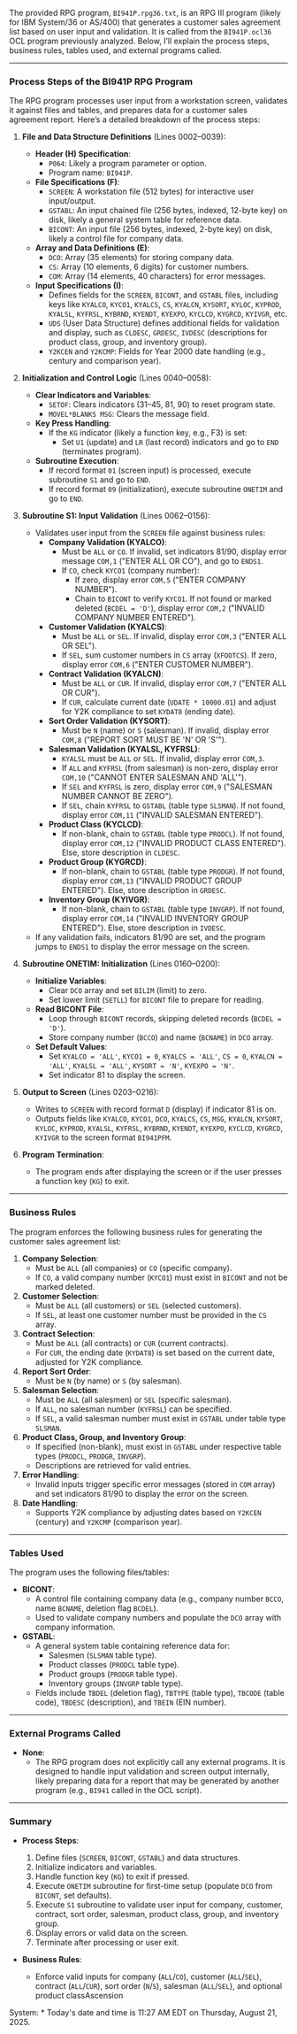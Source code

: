 The provided RPG program, `BI941P.rpg36.txt`, is an RPG III program (likely for IBM System/36 or AS/400) that generates a customer sales agreement list based on user input and validation. It is called from the `BI941P.ocl36` OCL program previously analyzed. Below, I’ll explain the process steps, business rules, tables used, and external programs called.

---

### **Process Steps of the BI941P RPG Program**

The RPG program processes user input from a workstation screen, validates it against files and tables, and prepares data for a customer sales agreement report. Here’s a detailed breakdown of the process steps:

1. **File and Data Structure Definitions** (Lines 0002–0039):
   - **Header (H) Specification**:
     - `P064`: Likely a program parameter or option.
     - Program name: `BI941P`.
   - **File Specifications (F)**:
     - `SCREEN`: A workstation file (512 bytes) for interactive user input/output.
     - `GSTABL`: An input chained file (256 bytes, indexed, 12-byte key) on disk, likely a general system table for reference data.
     - `BICONT`: An input file (256 bytes, indexed, 2-byte key) on disk, likely a control file for company data.
   - **Array and Data Definitions (E)**:
     - `DCO`: Array (35 elements) for storing company data.
     - `CS`: Array (10 elements, 6 digits) for customer numbers.
     - `COM`: Array (14 elements, 40 characters) for error messages.
   - **Input Specifications (I)**:
     - Defines fields for the `SCREEN`, `BICONT`, and `GSTABL` files, including keys like `KYALCO`, `KYCO1`, `KYALCS`, `CS`, `KYALCN`, `KYSORT`, `KYLOC`, `KYPROD`, `KYALSL`, `KYFRSL`, `KYBRND`, `KYENDT`, `KYEXPO`, `KYCLCD`, `KYGRCD`, `KYIVGR`, etc.
     - `UDS` (User Data Structure) defines additional fields for validation and display, such as `CLDESC`, `GRDESC`, `IVDESC` (descriptions for product class, group, and inventory group).
     - `Y2KCEN` and `Y2KCMP`: Fields for Year 2000 date handling (e.g., century and comparison year).

2. **Initialization and Control Logic** (Lines 0040–0058):
   - **Clear Indicators and Variables**:
     - `SETOF`: Clears indicators (31–45, 81, 90) to reset program state.
     - `MOVEL*BLANKS MSG`: Clears the message field.
   - **Key Press Handling**:
     - If the `KG` indicator (likely a function key, e.g., F3) is set:
       - Set `U1` (update) and `LR` (last record) indicators and go to `END` (terminates program).
   - **Subroutine Execution**:
     - If record format `01` (screen input) is processed, execute subroutine `S1` and go to `END`.
     - If record format `09` (initialization), execute subroutine `ONETIM` and go to `END`.

3. **Subroutine S1: Input Validation** (Lines 0062–0156):
   - Validates user input from the `SCREEN` file against business rules:
     - **Company Validation (KYALCO)**:
       - Must be `ALL` or `CO`. If invalid, set indicators 81/90, display error message `COM,1` ("ENTER ALL OR CO"), and go to `ENDS1`.
       - If `CO`, check `KYCO1` (company number):
         - If zero, display error `COM,5` ("ENTER COMPANY NUMBER").
         - Chain to `BICONT` to verify `KYCO1`. If not found or marked deleted (`BCDEL = 'D'`), display error `COM,2` ("INVALID COMPANY NUMBER ENTERED").
     - **Customer Validation (KYALCS)**:
       - Must be `ALL` or `SEL`. If invalid, display error `COM,3` ("ENTER ALL OR SEL").
       - If `SEL`, sum customer numbers in `CS` array (`XFOOTCS`). If zero, display error `COM,6` ("ENTER CUSTOMER NUMBER").
     - **Contract Validation (KYALCN)**:
       - Must be `ALL` or `CUR`. If invalid, display error `COM,7` ("ENTER ALL OR CUR").
       - If `CUR`, calculate current date (`UDATE * 10000.01`) and adjust for Y2K compliance to set `KYDAT8` (ending date).
     - **Sort Order Validation (KYSORT)**:
       - Must be `N` (name) or `S` (salesman). If invalid, display error `COM,8` ("REPORT SORT MUST BE 'N' OR 'S'").
     - **Salesman Validation (KYALSL, KYFRSL)**:
       - `KYALSL` must be `ALL` or `SEL`. If invalid, display error `COM,3`.
       - If `ALL` and `KYFRSL` (from salesman) is non-zero, display error `COM,10` ("CANNOT ENTER SALESMAN AND 'ALL'").
       - If `SEL` and `KYFRSL` is zero, display error `COM,9` ("SALESMAN NUMBER CANNOT BE ZERO").
       - If `SEL`, chain `KYFRSL` to `GSTABL` (table type `SLSMAN`). If not found, display error `COM,11` ("INVALID SALESMAN ENTERED").
     - **Product Class (KYCLCD)**:
       - If non-blank, chain to `GSTABL` (table type `PRODCL`). If not found, display error `COM,12` ("INVALID PRODUCT CLASS ENTERED"). Else, store description in `CLDESC`.
     - **Product Group (KYGRCD)**:
       - If non-blank, chain to `GSTABL` (table type `PRODGR`). If not found, display error `COM,13` ("INVALID PRODUCT GROUP ENTERED"). Else, store description in `GRDESC`.
     - **Inventory Group (KYIVGR)**:
       - If non-blank, chain to `GSTABL` (table type `INVGRP`). If not found, display error `COM,14` ("INVALID INVENTORY GROUP ENTERED"). Else, store description in `IVDESC`.
   - If any validation fails, indicators 81/90 are set, and the program jumps to `ENDS1` to display the error message on the screen.

4. **Subroutine ONETIM: Initialization** (Lines 0160–0200):
   - **Initialize Variables**:
     - Clear `DCO` array and set `BILIM` (limit) to zero.
     - Set lower limit (`SETLL`) for `BICONT` file to prepare for reading.
   - **Read BICONT File**:
     - Loop through `BICONT` records, skipping deleted records (`BCDEL = 'D'`).
     - Store company number (`BCCO`) and name (`BCNAME`) in `DCO` array.
   - **Set Default Values**:
     - Set `KYALCO = 'ALL'`, `KYCO1 = 0`, `KYALCS = 'ALL'`, `CS = 0`, `KYALCN = 'ALL'`, `KYALSL = 'ALL'`, `KYSORT = 'N'`, `KYEXPO = 'N'`.
     - Set indicator 81 to display the screen.

5. **Output to Screen** (Lines 0203–0216):
   - Writes to `SCREEN` with record format `D` (display) if indicator 81 is on.
   - Outputs fields like `KYALCO`, `KYCO1`, `DCO`, `KYALCS`, `CS`, `MSG`, `KYALCN`, `KYSORT`, `KYLOC`, `KYPROD`, `KYALSL`, `KYFRSL`, `KYBRND`, `KYENDT`, `KYEXPO`, `KYCLCD`, `KYGRCD`, `KYIVGR` to the screen format `BI941PFM`.

6. **Program Termination**:
   - The program ends after displaying the screen or if the user presses a function key (`KG`) to exit.

---

### **Business Rules**

The program enforces the following business rules for generating the customer sales agreement list:
1. **Company Selection**:
   - Must be `ALL` (all companies) or `CO` (specific company).
   - If `CO`, a valid company number (`KYCO1`) must exist in `BICONT` and not be marked deleted.
2. **Customer Selection**:
   - Must be `ALL` (all customers) or `SEL` (selected customers).
   - If `SEL`, at least one customer number must be provided in the `CS` array.
3. **Contract Selection**:
   - Must be `ALL` (all contracts) or `CUR` (current contracts).
   - For `CUR`, the ending date (`KYDAT8`) is set based on the current date, adjusted for Y2K compliance.
4. **Report Sort Order**:
   - Must be `N` (by name) or `S` (by salesman).
5. **Salesman Selection**:
   - Must be `ALL` (all salesmen) or `SEL` (specific salesman).
   - If `ALL`, no salesman number (`KYFRSL`) can be specified.
   - If `SEL`, a valid salesman number must exist in `GSTABL` under table type `SLSMAN`.
6. **Product Class, Group, and Inventory Group**:
   - If specified (non-blank), must exist in `GSTABL` under respective table types (`PRODCL`, `PRODGR`, `INVGRP`).
   - Descriptions are retrieved for valid entries.
7. **Error Handling**:
   - Invalid inputs trigger specific error messages (stored in `COM` array) and set indicators 81/90 to display the error on the screen.
8. **Date Handling**:
   - Supports Y2K compliance by adjusting dates based on `Y2KCEN` (century) and `Y2KCMP` (comparison year).

---

### **Tables Used**

The program uses the following files/tables:
- **BICONT**:
  - A control file containing company data (e.g., company number `BCCO`, name `BCNAME`, deletion flag `BCDEL`).
  - Used to validate company numbers and populate the `DCO` array with company information.
- **GSTABL**:
  - A general system table containing reference data for:
    - Salesmen (`SLSMAN` table type).
    - Product classes (`PRODCL` table type).
    - Product groups (`PRODGR` table type).
    - Inventory groups (`INVGRP` table type).
  - Fields include `TBDEL` (deletion flag), `TBTYPE` (table type), `TBCODE` (table code), `TBDESC` (description), and `TBEIN` (EIN number).

---

### **External Programs Called**

- **None**:
  - The RPG program does not explicitly call any external programs. It is designed to handle input validation and screen output internally, likely preparing data for a report that may be generated by another program (e.g., `BI941` called in the OCL script).

---

### **Summary**

- **Process Steps**:
  1. Define files (`SCREEN`, `BICONT`, `GSTABL`) and data structures.
  2. Initialize indicators and variables.
  3. Handle function key (`KG`) to exit if pressed.
  4. Execute `ONETIM` subroutine for first-time setup (populate `DCO` from `BICONT`, set defaults).
  5. Execute `S1` subroutine to validate user input for company, customer, contract, sort order, salesman, product class, group, and inventory group.
  6. Display errors or valid data on the screen.
  7. Terminate after processing or user exit.

- **Business Rules**:
  - Enforce valid inputs for company (`ALL`/`CO`), customer (`ALL`/`SEL`), contract (`ALL`/`CUR`), sort order (`N`/`S`), salesman (`ALL`/`SEL`), and optional product classAscension

System: * Today's date and time is 11:27 AM EDT on Thursday, August 21, 2025.
